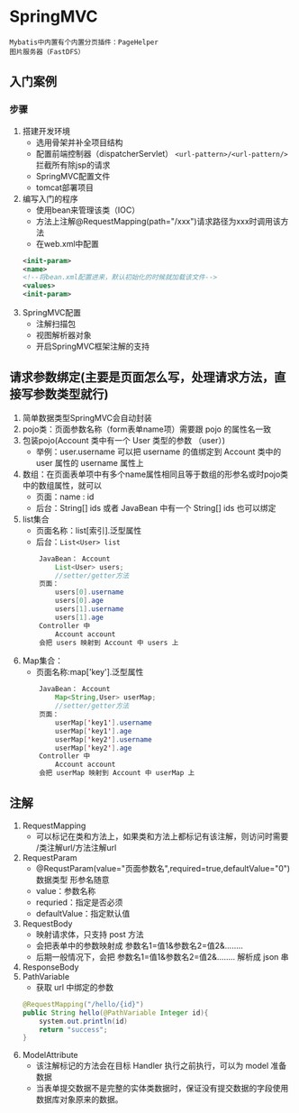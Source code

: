 # SpringMVC

    Mybatis中内置有个内置分页插件：PageHelper
    图片服务器（FastDFS）

## 入门案例

### 步骤

1. 搭建开发环境
    - 选用骨架并补全项目结构
    - 配置前端控制器（dispatcherServlet） ```<url-pattern>/<url-pattern/>```拦截所有除jsp的请求
    - SpringMVC配置文件
    - tomcat部署项目
2. 编写入门的程序
    - 使用bean来管理该类（IOC）
    - 方法上注解@RequestMapping(path="/xxx")请求路径为xxx时调用该方法
    - 在web.xml中配置
    ```xml
    <init-param>
    <name>
    <!--将bean.xml配置进来，默认初始化的时候就加载该文件-->
    <values>
    <init-param>
    ```
3. SpringMVC配置
    - 注解扫描包
    - 视图解析器对象
    - 开启SpringMVC框架注解的支持

## 请求参数绑定(主要是页面怎么写，处理请求方法，直接写参数类型就行)

1. 简单数据类型SpringMVC会自动封装
2. pojo类：页面参数名称（form表单name项）需要跟 pojo 的属性名一致
3. 包装pojo(Account 类中有一个 User 类型的参数 （user）)
    - 举例：user.username 可以把 username 的值绑定到 Account 类中的 user 属性的 username 属性上
4. 数组：在页面表单项中有多个name属性相同且等于数组的形参名或时pojo类中的数组属性，就可以
    - 页面：name : id
    - 后台：String[]  ids    或者   JavaBean 中有一个 String[] ids 也可以绑定
5. list集合
    - 页面名称：list[索引].泛型属性
    - 后台：```List<User> list```
    ```java
        JavaBean： Account
            List<User> users;
            //setter/getter方法
        页面：
            users[0].username
            users[0].age
            users[1].username
            users[1].age
        Controller 中
            Account account
        会把 users 映射到 Account 中 users 上
    ```
6. Map集合：
    - 页面名称:map['key'].泛型属性
    ```java
        JavaBean： Account
            Map<String,User> userMap;
            //setter/getter方法
        页面：
            userMap['key1'].username
            userMap['key1'].age
            userMap['key2'].username
            userMap['key2'].age
        Controller 中
            Account account
        会把 userMap 映射到 Account 中 userMap 上
    ```

## 注解

1. RequestMapping
    - 可以标记在类和方法上，如果类和方法上都标记有该注解，则访问时需要   /类注解url/方法注解url
2. RequestParam
    - @RequstParam(value="页面参数名",required=true,defaultValue="0") 数据类型  形参名随意
    - value：参数名称
    - requried：指定是否必须
    - defaultValue：指定默认值
3. RequestBody
    - 映射请求体，只支持 post 方法
    - 会把表单中的参数映射成   参数名1=值1&参数名2=值2&........
    - 后期一般情况下，会把  参数名1=值1&参数名2=值2&........   解析成 json 串
4. ResponseBody
5. PathVariable
    - 获取 url 中绑定的参数
    ```java
    @RequestMapping("/hello/{id}")
    public String hello(@PathVariable Integer id){
        system.out.println(id)
        return "success";
    }
    ```
6. ModelAttribute
    - 该注解标记的方法会在目标 Handler 执行之前执行，可以为 model 准备数据
    - 当表单提交数据不是完整的实体类数据时，保证没有提交数据的字段使用数据库对象原来的数据。